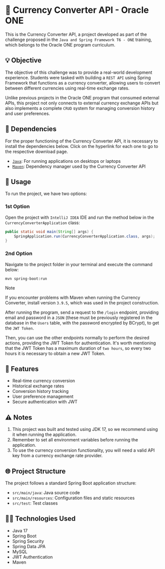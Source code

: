 # 💱 Currency Converter API - Oracle ONE

This is the Currency Converter API, a project developed as part of the challenge proposed in the `Java and Spring Framework T6 - ONE` training, which belongs to the Oracle ONE program curriculum.

## 💡 Objective

The objective of this challenge was to provide a real-world development experience. Students were tasked with building a `REST API` using Spring Framework that functions as a currency converter, allowing users to convert between different currencies using real-time exchange rates.

Unlike previous projects in the Oracle ONE program that consumed external APIs, this project not only connects to external currency exchange APIs but also implements a complete `CRUD` system for managing conversion history and user preferences.

## 📌 Dependencies

For the proper functioning of the Currency Converter API, it is necessary to install the dependencies below. Click on the hyperlink for each one to go to the respective download page.
- [`Java`](https://www.oracle.com/java/technologies/downloads/): For running applications on desktops or laptops
- [`Maven`](https://maven.apache.org/install.html): Dependency manager used by the Currency Converter API

## 🚀 Usage

To run the project, we have two options:

### 1st Option
Open the project with `IntelliJ IDEA` IDE and run the method below in the `CurrencyConverterApplication` class:

```java
public static void main(String[] args) {
    SpringApplication.run(CurrencyConverterApplication.class, args);
}
```

### 2nd Option
Navigate to the project folder in your terminal and execute the command below:

```
mvn spring-boot:run
```
> [!NOTE]
> If you encounter problems with Maven when running the Currency Converter, install version `3.9.5`, which was used in the project construction.

After running the program, send a request to the `/login` endpoint, providing email and password in a `JSON` (these must be previously registered in the database in the `Users` table, with the password encrypted by BCrypt), to get the `JWT Token`.

Then, you can use the other endpoints normally to perform the desired actions, providing the JWT Token for authentication. It's worth mentioning that the JWT Token has a maximum duration of `two hours`, so every two hours it is necessary to obtain a new JWT Token.

## 🔄 Features

- Real-time currency conversion
- Historical exchange rates
- Conversion history tracking
- User preference management
- Secure authentication with JWT

## ⚠️ Notes

1. This project was built and tested using JDK 17, so we recommend using it when running the application.
2. Remember to set all environment variables before running the application.
3. To use the currency conversion functionality, you will need a valid API key from a currency exchange rate provider.

## 🌐 Project Structure

The project follows a standard Spring Boot application structure:
- `src/main/java`: Java source code
- `src/main/resources`: Configuration files and static resources
- `src/test`: Test classes

## 👨‍💻 Technologies Used

- Java 17
- Spring Boot
- Spring Security
- Spring Data JPA
- MySQL
- JWT Authentication
- Maven
